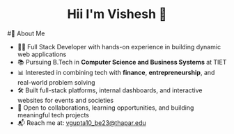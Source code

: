 <h1 align="center"> Hii I'm Vishesh 👋</h1>

<!--
**vishesh7124/vishesh7124** is a ✨ _special_ ✨ repository because its `README.md` (this file) appears on your GitHub profile.

Here are some ideas to get you started:

- 🔭 I’m currently working on ...
- 🌱 I’m currently learning ...
- 👯 I’m looking to collaborate on ...
- 🤔 I’m looking for help with ...
- 💬 Ask me about ...
- 📫 How to reach me: ...
- 😄 Pronouns: ...
- ⚡ Fun fact: ...
-->
#🚀 About Me

-   👨‍💻 Full Stack Developer with hands-on experience in building dynamic web applications
-   📚 Pursuing B.Tech in **Computer Science and Business Systems** at TIET
-   📊 Interested in combining tech with **finance**, **entrepreneurship**, and real-world problem solving
-   🛠️ Built full-stack platforms, internal dashboards, and interactive websites for events and societies
-   🤝 Open to collaborations, learning opportunities, and building meaningful tech projects
-   📬 Reach me at: vgupta10_be23@thapar.edu

